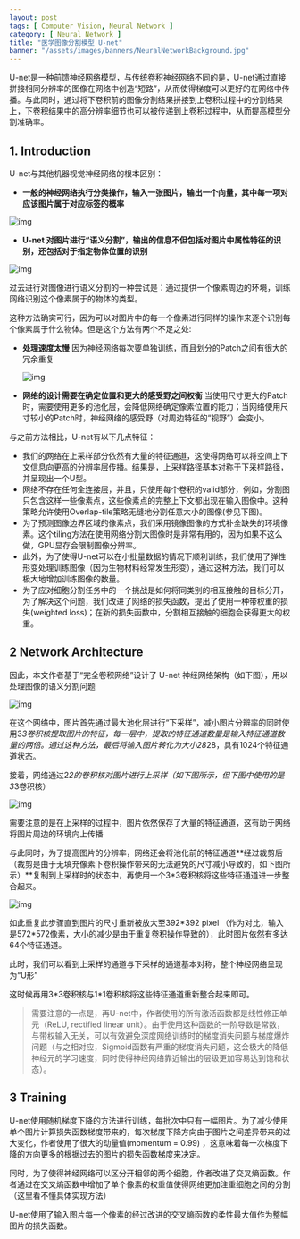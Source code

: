 ```yaml
---
layout: post
tags: [ Computer Vision, Neural Network ]
category: [ Neural Network ]
title: "医学图像分割模型 U-net"
banner: "/assets/images/banners/NeuralNetworkBackground.jpg"
---
```


U-net是一种前馈神经网络模型，与传统卷积神经网络不同的是，U-net通过直接拼接相同分辨率的图像在网络中创造“短路”，从而使得梯度可以更好的在网络中传播。与此同时，通过将下卷积前的图像分割结果拼接到上卷积过程中的分割结果上，下卷积结果中的高分辨率细节也可以被传递到上卷积过程中，从而提高模型分割准确率。

## 1. Introduction

U-net与其他机器视觉神经网络的根本区别：

- **一般的神经网络执行分类操作，输入一张图片，输出一个向量，其中每一项对应该图片属于对应标签的概率**

![img](https://gitee.com/MarkYutianChen/mark-markdown-imagebed/raw/master/20210502162926.jpeg)

* **U-net 对图片进行“语义分割”，输出的信息不但包括对图片中属性特征的识别，还包括对于指定物体位置的识别**

![img](https://gitee.com/MarkYutianChen/mark-markdown-imagebed/raw/master/20210502162929.jpeg)

过去进行对图像进行语义分割的一种尝试是：通过提供一个像素周边的环境，训练网络识别这个像素属于的物体的类型。

这种方法确实可行，因为可以对图片中的每一个像素进行同样的操作来逐个识别每个像素属于什么物体。但是这个方法有两个不足之处:

- **处理速度太慢** 因为神经网络每次要单独训练，而且划分的Patch之间有很大的冗余重复

  ![img](https://gitee.com/MarkYutianChen/mark-markdown-imagebed/raw/master/20210502162931.jpeg)

- **网络的设计需要在确定位置和更大的感受野之间权衡** 当使用尺寸更大的Patch时，需要使用更多的池化层，会降低网络确定像素位置的能力；当网络使用尺寸较小的Patch时，神经网络的感受野（对周边特征的“视野”）会变小。

与之前方法相比，U-net有以下几点特征：

- 我们的网络在上采样部分依然有大量的特征通道，这使得网络可以将空间上下文信息向更高的分辨率层传播。结果是，上采样路径基本对称于下采样路径，并呈现出一个U型。
- 网络不存在任何全连接层，并且，只使用每个卷积的valid部分，例如，分割图只包含这样一些像素点，这些像素点的完整上下文都出现在输入图像中。这种策略允许使用Overlap-tile策略无缝地分割任意大小的图像(参见下图)。
- 为了预测图像边界区域的像素点，我们采用镜像图像的方式补全缺失的环境像素。这个tiling方法在使用网络分割大图像时是非常有用的，因为如果不这么做，GPU显存会限制图像分辨率。
- 此外，为了使得U-net可以在小批量数据的情况下顺利训练，我们使用了弹性形变处理训练图像（因为生物材料经常发生形变），通过这种方法，我们可以极大地增加训练图像的数量。
- 为了应对细胞分割任务中的一个挑战是如何将同类别的相互接触的目标分开，为了解决这个问题，我们改进了网络的损失函数，提出了使用一种带权重的损失(weighted loss)；在新的损失函数中，分割相互接触的细胞会获得更大的权重。

## 2 Network Architecture

因此，本文作者基于“完全卷积网络”设计了 U-net 神经网络架构（如下图），用以处理图像的语义分割问题

![img](https://gitee.com/MarkYutianChen/mark-markdown-imagebed/raw/master/20210502162934.jpeg)

在这个网络中，图片首先通过最大池化层进行“下采样”，减小图片分辨率的同时使用3*3卷积核提取图片的特征，每一层中，提取的特征通道数量是输入特征通道数量的两倍。通过这种方法，最后将输入图片转化为大小28*28，具有1024个特征通道状态。

接着，网络通过2*2的卷积核对图片进行上采样（如下图所示，但下图中使用的是3*3卷积核）

![img](https://gitee.com/MarkYutianChen/mark-markdown-imagebed/raw/master/20210502162937.jpeg)

需要注意的是在上采样的过程中，图片依然保存了大量的特征通道，这有助于网络将图片周边的环境向上传播

与此同时，为了提高图片的分辨率，网络还会将池化前的特征通道**经过裁剪后（裁剪是由于无填充像素下卷积操作带来的无法避免的尺寸减小导致的，如下图所示）**复制到上采样时的状态中，再使用一个3*3卷积核将这些特征通道进一步整合起来。

![img](https://gitee.com/MarkYutianChen/mark-markdown-imagebed/raw/master/20210502162939.jpeg)

如此重复此步骤直到图片的尺寸重新被放大至392\*392 pixel （作为对比，输入是572\*572像素，大小的减少是由于重复卷积操作导致的），此时图片依然有多达64个特征通道。

此时，我们可以看到上采样的通道与下采样的通道基本对称，整个神经网络呈现为“U形”

这时候再用3\*3卷积核与1\*1卷积核将这些特征通道重新整合起来即可。



> 需要注意的一点是，再U-net中，作者使用的所有激活函数都是线性修正单元（ReLU, rectified linear unit）。由于使用这种函数的一阶导数是常数，与带权输入无关，可以有效避免深度网络训练时的梯度消失问题与梯度爆炸问题（与之相对应，Sigmoid函数有严重的梯度消失问题，这会极大的降低神经元的学习速度，同时使得神经网络靠近输出的层级更加容易达到饱和状态）。

## 3 Training

U-net使用随机梯度下降的方法进行训练，每批次中只有一幅图片。为了减少使用单个图片计算损失函数梯度带来的，每次梯度下降方向由于图片之间差异带来的过大变化，作者使用了很大的动量值(momentum = 0.99) ，这意味着每一次梯度下降的方向更多的根据过去的图片的损失函数梯度来决定。

同时，为了使得神经网络可以区分开相邻的两个细胞，作者改进了交叉熵函数。作者通过在交叉熵函数中增加了单个像素的权重值使得网络更加注重细胞之间的分割（这里看不懂具体实现方法）

U-net使用了输入图片每一个像素的经过改进的交叉熵函数的柔性最大值作为整幅图片的损失函数。